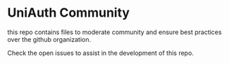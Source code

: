 # UniAuth Community

this repo contains files to moderate community and ensure best practices over the github organization.

Check the open issues to assist in the development of this repo.
